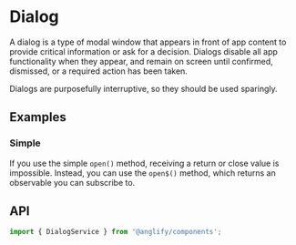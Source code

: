 # Dialog

<app-references
issues="https://github.com/valentingavran/anglify/labels/component%3A%20Dialog"
material-design="https://material.io/components/dialogs"
bundle-size="https://bundlephobia.com/package/@anglify/components@latest"
w3c="https://www.w3.org/WAI/ARIA/apg/patterns/dialogmodal/"/>

A dialog is a type of modal window that appears in front of app content to provide critical information or ask for a decision. Dialogs
disable all app functionality when they appear, and remain on screen until confirmed, dismissed, or a required action has been taken.

Dialogs are purposefully interruptive, so they should be used sparingly.

## Examples

### Simple

If you use the simple `open()` method, receiving a return or close value is impossible. Instead, you can use the
`open$()` method, which returns an observable you can subscribe to.
<app-code-example component="dialog" example="simple"></app-code-example>

## API

```typescript
import { DialogService } from '@anglify/components';
```

<app-inputs-table services="DialogService"></app-inputs-table>

<app-styling-table component="dialog"></app-styling-table>
